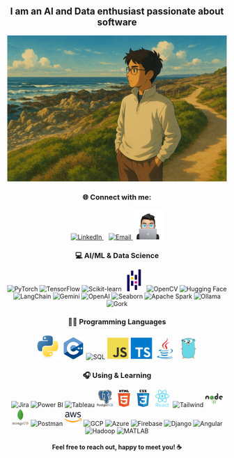 <h2 align="center"> I am an AI and Data enthusiast passionate about software </h2>

![17 Mile Drive](17mileDrive_Ca.png)

<h3 align="center">🌐 Connect with me:</h3>

<p align="center">
  <a href="https://linkedin.com/in/ujjwalgupta-" target="_blank">
    <img src="https://upload.wikimedia.org/wikipedia/commons/thumb/8/81/LinkedIn_icon.svg/144px-LinkedIn_icon.svg.png?20210220164014" alt="LinkedIn" height="40" width="40"/>
  </a>
  &nbsp;&nbsp;
  <a href="mailto:ujjwal.gupta2000@gmail.com">
    <img src="https://upload.wikimedia.org/wikipedia/commons/thumb/7/7e/Gmail_icon_%282020%29.svg/1024px-Gmail_icon_%282020%29.svg.png?20221017173631" alt="Email " height="30" width="40"  />
  </a>
  <a href="https://ujjwalgupta.tech">
    <img src="https://github.com/22Ujjwal/22Ujjwal.github.io/blob/main/images/laptop_sticker.png" alt="My Portfolio" height="70" width="70"  />
  </a>
</p>

<h3 align="center">💻 AI/ML & Data Science </h3>

<p align="center">
  <img src="https://www.vectorlogo.zone/logos/pytorch/pytorch-icon.svg" width="50" height="50" alt="PyTorch"/>
  <img src="https://www.vectorlogo.zone/logos/tensorflow/tensorflow-icon.svg" width="50" height="50" alt="TensorFlow"/>
  <img src="https://upload.wikimedia.org/wikipedia/commons/0/05/Scikit_learn_logo_small.svg" width="50" height="50" alt="Scikit-learn"/>
  <img src="https://raw.githubusercontent.com/devicons/devicon/2ae2a900d2f041da66e950e4d48052658d850630/icons/pandas/pandas-original.svg" width="50" height="50" alt="Pandas"/>
  <img src="https://www.vectorlogo.zone/logos/opencv/opencv-icon.svg" width="50" height="50" alt="OpenCV"/>
  <img src="https://huggingface.co/front/assets/huggingface_logo-noborder.svg" width="50" height="50" alt="Hugging Face"/>
  <img src="https://cdn.brandfetch.io/idzf7Sjo28/w/400/h/400/theme/dark/icon.jpeg?c=1dxbfHSJFAPEGdCLU4o5B" width="50" height="50" alt="LangChain"/>
  <img src="https://registry.npmmirror.com/@lobehub/icons-static-png/latest/files/dark/gemini-color.png" width="50" height="50" alt="Gemini"/>
  <img src="https://uxwing.com/wp-content/themes/uxwing/download/brands-and-social-media/chatgpt-icon.png" width="50" height="50" alt="OpenAI"/>
  <img src="https://seaborn.pydata.org/_images/logo-mark-lightbg.svg" width="50" height="50" alt="Seaborn"/>
  <img src="https://cdn.worldvectorlogo.com/logos/apache-spark-5.svg" width="50" height="50" alt="Apache Spark"/>
  <img src="https://cdn.brandfetch.io/idrRDmZ2_F/w/180/h/180/theme/light/logo.png?c=1dxbfHSJFAPEGdCLU4o5B" width="50" height="50" alt="Ollama"/>
  <img src="https://uxwing.com/wp-content/themes/uxwing/download/brands-and-social-media/grok-icon.png" width="50" height="50" alt="Gork"/>
</p>

<h3 align="center">🧑‍💻 Programming Languages</h3>
<p align="center">
  <img src="https://raw.githubusercontent.com/devicons/devicon/master/icons/python/python-original.svg" width="60" height="60" alt="Python"/>
  <img src="https://raw.githubusercontent.com/devicons/devicon/master/icons/cplusplus/cplusplus-original.svg" width="50" height="50" alt="C++"/>
  <img src="https://symbols.getvecta.com/stencil_28/61_sql-database-generic.90b41636a8.svg" width="50" height="50" alt="SQL"/>
  <img src="https://raw.githubusercontent.com/devicons/devicon/master/icons/javascript/javascript-original.svg" width="50" height="50" alt="JavaScript"/>
  <img src="https://raw.githubusercontent.com/devicons/devicon/master/icons/typescript/typescript-original.svg" width="50" height="50" alt="TypeScript"/>
  <img src="https://raw.githubusercontent.com/devicons/devicon/master/icons/java/java-original.svg" width="50" height="50" alt="Java"/>  
  <img src="https://raw.githubusercontent.com/devicons/devicon/master/icons/go/go-original.svg" width="50" height="50" alt="GoLang"/>
</p>

<h3 align="center">🎧 Using & Learning </h3>
<p align="center">
  <img src="https://cdn.jsdelivr.net/gh/devicons/devicon/icons/jira/jira-original-wordmark.svg" width="40" height="40" alt="Jira"/>
  <img src="https://upload.wikimedia.org/wikipedia/commons/c/cf/New_Power_BI_Logo.svg" width="40" height="40" alt="Power BI"/>
  <img src="https://www.svgrepo.com/show/354428/tableau-icon.svg" width="40" height="40" alt="Tableau"/>
  <img src="https://raw.githubusercontent.com/devicons/devicon/master/icons/postgresql/postgresql-original-wordmark.svg" width="40" height="40" alt="PostgreSQL"/>
  <img src="https://raw.githubusercontent.com/devicons/devicon/master/icons/html5/html5-original-wordmark.svg" width="40" height="40" alt="HTML"/>
  <img src="https://raw.githubusercontent.com/devicons/devicon/master/icons/css3/css3-original-wordmark.svg" width="40" height="40" alt="CSS"/>
  <img src="https://raw.githubusercontent.com/devicons/devicon/master/icons/react/react-original-wordmark.svg" width="40" height="40" alt="React"/>
  <img src="https://www.vectorlogo.zone/logos/tailwindcss/tailwindcss-icon.svg" width="40" height="40" alt="Tailwind"/>
  <img src="https://raw.githubusercontent.com/devicons/devicon/master/icons/nodejs/nodejs-original-wordmark.svg" width="40" height="40" alt="Node.js"/>
  <img src="https://raw.githubusercontent.com/devicons/devicon/master/icons/mongodb/mongodb-original-wordmark.svg" width="40" height="40" alt="MongoDB"/>
  <img src="https://www.vectorlogo.zone/logos/getpostman/getpostman-icon.svg" width="40" height="40" alt="Postman"/>
  <img src="https://raw.githubusercontent.com/devicons/devicon/master/icons/amazonwebservices/amazonwebservices-original-wordmark.svg" width="40" height="40" alt="AWS"/>
  <img src="https://www.vectorlogo.zone/logos/google_cloud/google_cloud-icon.svg" width="40" height="40" alt="GCP"/>
  <img src="https://www.vectorlogo.zone/logos/microsoft_azure/microsoft_azure-icon.svg" width="40" height="40" alt="Azure"/>
  <img src="https://www.svgrepo.com/show/353735/firebase.svg" width="40" height="40" alt="Firebase"/>
  <img src="https://cdn.worldvectorlogo.com/logos/django.svg" width="40" height="40" alt="Django"/>
  <img src="https://angular.io/assets/images/logos/angular/angular.svg" width="40" height="40" alt="Angular"/>
  <img src="https://www.vectorlogo.zone/logos/apache_hadoop/apache_hadoop-icon.svg" width="40" height="40" alt="Hadoop"/>
  <img src="https://upload.wikimedia.org/wikipedia/commons/2/21/Matlab_Logo.png" width="40" height="40" alt="MATLAB"/>
</p>

<h4 align="center"> Feel free to reach out, happy to meet you!  ☕ </h4>
